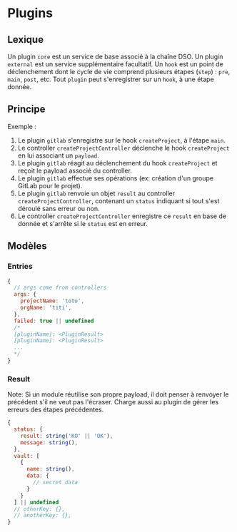 # Plugins

## Lexique

Un plugin `core` est un service de base associé à la chaîne DSO.
Un plugin `external` est un service supplémentaire facultatif.
Un `hook` est un point de déclenchement dont le cycle de vie comprend plusieurs étapes (`step`) : `pre`, `main`, `post`, etc.
Tout `plugin` peut s'enregistrer sur un `hook`, à une étape donnée.

## Principe

Exemple :

1. Le plugin `gitlab` s'enregistre sur le hook `createProject`, à l'étape `main`.
2. Le controller `createProjectController` déclenche le hook `createProject` en lui associant un `payload`.
3. Le plugin `gitlab` réagit au déclenchement du hook `createProject` et reçoit le payload associé du controller.
4. Le plugin `gitlab` effectue ses opérations (ex: création d'un groupe GitLab pour le projet).
5. Le plugin `gitlab` renvoie un objet `result` au controller `createProjectController`, contenant un `status` indiquant si tout s'est déroulé sans erreur ou non.
6. Le controller `createProjectController` enregistre ce `result` en base de donnée et s'arrête si le `status` est en erreur.

## Modèles

### Entries

```js
{ 
  // args come from controllers
  args: {
    projectName: 'toto',
    orgName: 'titi',
  },
  failed: true || undefined
  /*
  [pluginName]: <PluginResult>
  [pluginName]: <PluginResult>
  ...
  */
}
```

### Result

Note: Si un module réutilise son propre payload, il doit penser à renvoyer le précédent s'il ne veut pas l'écraser. Charge aussi au plugin de gérer les erreurs des étapes précédentes.

```js
{
  status: {
    result: string('KO' || 'OK'),
    message: string(),
  },
  vault: [
    {
      name: string(),
      data: {
        // secret data
      }
    }
  ] || undefined
  // otherKey: {},
  // anotherKey: {},
}
```
